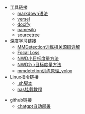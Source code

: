 <!-- <link rel="stylesheet" type="text/css" href="/themes/newsprint.css"> -->

* 工具链接
    * [markdown语法](https://markdown.com.cn/extended-syntax/footnotes.html)  
    * [versel](https://vercel.com/sjyzy)  
    * [docify](https://docsify.js.org/#/zh-cn/)
    * [namesilo](https://www.namesilo.com/account_domains.php)
    * [sourcetree](https://www.sourcetreeapp.com/)
* 深度学习链接
    * [MMDetection训练相关源码详解](https://zhuanlan.zhihu.com/p/163747610)
    * [Focal Loss](https://blog.csdn.net/BIgHAo1/article/details/121783011)
    * [NWD小目标度量方法](https://blog.csdn.net/Yong_Qi2015/article/details/121391566)
    * [NWD2小目标度量方法](https://zhuanlan.zhihu.com/p/461412860)
    * [mmdetction训练原理_yolox](https://blog.csdn.net/weixin_41179162/article/details/122642506)
* Linux指令链接
    * [.sh脚本](http://c.biancheng.net/view/739.html)
    * [nas挂载教程](https://blog.csdn.net/chenzhiwen1998/article/details/119613471)
- github链接
	- [chatgpt自动部署](https://github.com/vercel/examples/tree/main/solutions/ai-chatgpt)

